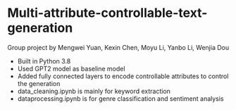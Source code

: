 # Multi-attribute-controllable-text-generation

Group project by Mengwei Yuan, Kexin Chen, Moyu Li, Yanbo Li, Wenjia Dou

- Built in Python 3.8
- Used GPT2 model as baseline model
- Added fully connected layers to encode controllable attributes to control the generation
- data_cleaning.ipynb is mainly for keyword extraction
- dataprocessing.ipynb is for genre classification and sentiment analysis
